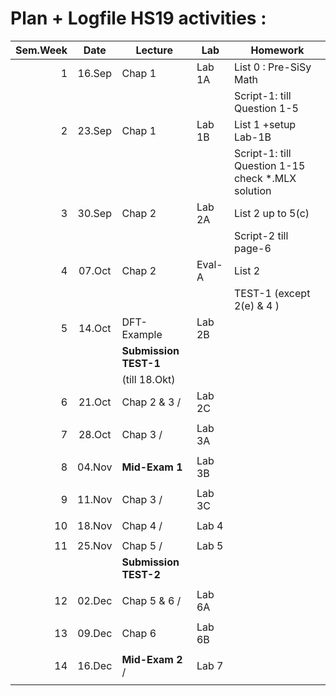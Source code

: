Plan + Logfile HS19 activities :
================================

| Sem.Week | Date   | Lecture              |  Lab     |  Homework                                           |
| --------:|:------:|----------------------| ---------|-----------------------------------------------------|
|    1     | 16.Sep | Chap 1               | Lab 1A   |  List 0 : Pre-SiSy Math                             |
|          |        |                      |          |  Script-1: till Question 1-5                        |
|    2     | 23.Sep | Chap 1               | Lab 1B   |  List 1  +setup Lab-1B                              |
|          |        |                      |          |  Script-1: till Question 1-15 check \*.MLX solution |
|    3     | 30.Sep | Chap 2               | Lab 2A   |  List 2 up to 5(c)                                  |
|          |        |                      |          |  Script-2 till page-6                               |
|    4     | 07.Oct | Chap 2               | Eval-A   |  List 2            |
|          |        |                      |          |  TEST-1 (except 2(e) & 4 )  |
|    5     | 14.Oct | DFT-Example          | Lab 2B   |                    |
|          |        | **Submission TEST-1**|          |                    |
|          |        |   (till 18.Okt)      |          |                    |
|    6     | 21.Oct |  Chap 2 & 3 /        | Lab 2C   |                    |
|          |        |                      |          |                    |
|    7     | 28.Oct |  Chap 3 /            | Lab 3A   |                    |
|          |        |                      |          |                    |
|    8     | 04.Nov | **Mid-Exam 1**       | Lab 3B   |                    |
|          |        |                      |          |                    |
|    9     | 11.Nov | Chap 3 /             | Lab 3C   |                    |
|          |        |                      |          |                    |
|   10     | 18.Nov | Chap 4 /             | Lab 4    |                    |
|          |        |                      |          |                    |
|   11     | 25.Nov | Chap 5 /             | Lab 5    |                    |
|          |        | **Submission TEST-2**|          |                    |
|          |        |                      |          |                    |
|   12     | 02.Dec | Chap 5 & 6 /         | Lab 6A   |                    |
|          |        |                      |          |                    |
|   13     | 09.Dec | Chap 6               | Lab 6B   |                    |
|          |        |                      |          |                    |
|   14     | 16.Dec | **Mid-Exam 2** /     | Lab 7    |                    |
|          |        |                      |          |                    |
